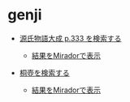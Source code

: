 # genji

- [源氏物語大成 p.333 を検索する](https://nakamura196.github.io/genji/snorql/?query=SELECT+DISTINCT+%3Fmanifest+%3Fcanvas_id+WHERE+%7B%0D%0A++%3Ftaisei_page+rdfs%3Alabel+%22333%22%5E%5Exsd%3Aint+.+%0D%0A++%3Fcanvas_id+dcterms%3Asubject+%3Ftaisei_page+.+%0D%0A++%3Fcanvas_id+dcterms%3AisPartOf+%3Fmanifest+.+%0D%0A%7D)
  - [結果をMiradorで表示](http://da.dl.itc.u-tokyo.ac.jp/mirador/?manifest=https://nakamura196.github.io/genji/ugm/kyushu/manifest/10.json&canvas=https://catalog.lib.kyushu-u.ac.jp/image/411205/canvas/p3)

- [桐壺を検索する](https://nakamura196.github.io/genji/snorql/?query=SELECT+DISTINCT+%3Fmanifest+%3Fattr+WHERE+%7B%0D%0A++%3Fwork+rdfs%3Alabel+%3Flabel+.+%0D%0A++filter+regex%28%3Flabel%2C+%22%E6%A1%90%E5%A3%BA%22%29+.+%0D%0A++%3Fmanifest+dcterms%3Asubject+%3Fwork+.+%0D%0A++%3Fmanifest+dcterms%3AisPartOf+%3Fcollection+.+%0D%0A++%3Fcollection+rdfs%3Alabel+%3Fattr+.+%0D%0A%7D)
  - [結果をMiradorで表示](http://da.dl.itc.u-tokyo.ac.jp/mirador/?manifest=https://nakamura196.github.io/genji/ugm/kyushu/manifest/01.json;https://nakamura196.github.io/genji/ugm/utokyo/manifest/01.json)
